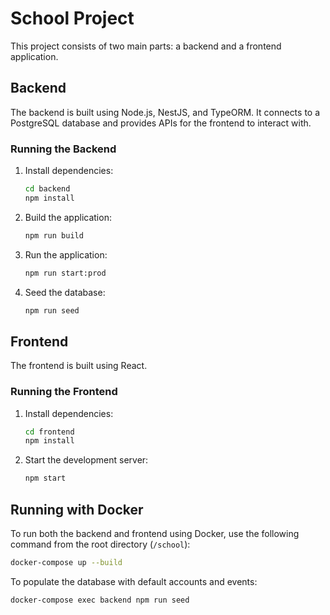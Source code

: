 # School Project

This project consists of two main parts: a backend and a frontend application.

## Backend

The backend is built using Node.js, NestJS, and TypeORM. It connects to a PostgreSQL database and provides APIs for the frontend to interact with.

### Running the Backend

1. Install dependencies:
    ```sh
    cd backend
    npm install
    ```

2. Build the application:
    ```sh
    npm run build
    ```

3. Run the application:
    ```sh
    npm run start:prod
    ```

4. Seed the database:
    ```sh
    npm run seed
    ```

## Frontend

The frontend is built using React.

### Running the Frontend

1. Install dependencies:
    ```sh
    cd frontend
    npm install
    ```

2. Start the development server:
    ```sh
    npm start
    ```

## Running with Docker

To run both the backend and frontend using Docker, use the following command from the root directory (`/school`):

```sh
docker-compose up --build
```

To populate the database with default accounts and events:

```sh
docker-compose exec backend npm run seed